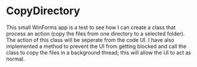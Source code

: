 # CopyDirectory

This small WinForms app is a test to see how I can create a class that process an action (copy the files from one directory to a selected folder). 
The action of this class will be seperate from the code UI. I have also implemented a method to prevent the UI from getting blocked and call the class
to copy the files in a background thread; this will allow the UI to act as normal.
